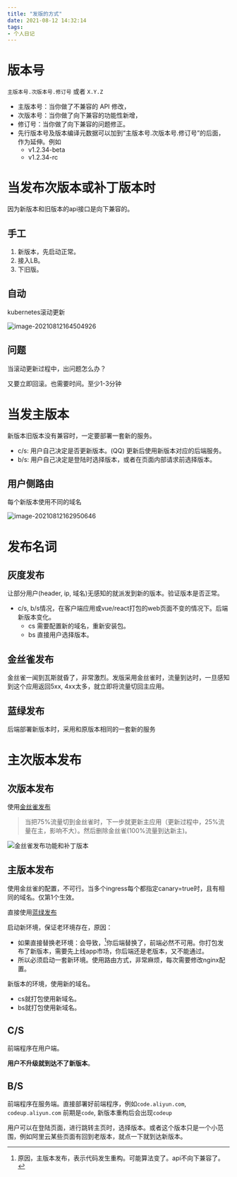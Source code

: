 ```yaml
---
title: "发版的方式"
date: 2021-08-12 14:32:14
tags:
- 个人日记
---
```




# 版本号
<!--more-->

`主版本号.次版本号.修订号` 或者 `X.Y.Z`

- 主版本号：当你做了不兼容的 API 修改，
- 次版本号：当你做了向下兼容的功能性新增，
- 修订号：当你做了向下兼容的问题修正。
- 先行版本号及版本编译元数据可以加到“主版本号.次版本号.修订号”的后面，作为延伸。例如
  - v1.2.34-beta
  - v1.2.34-rc



# 当发布次版本或补丁版本时

因为新版本和旧版本的api接口是向下兼容的。

## 手工

1. 新版本，先启动正常。
2. 接入LB。
3. 下旧版。

## 自动

kubernetes滚动更新

![image-20210812164504926](http://myapp.img.mykernel.cn/image-20210812164504926.png)

## 问题

当滚动更新过程中，出问题怎么办？

又要立即回滚。也需要时间。至少1-3分钟



# 当发主版本

新版本旧版本没有兼容时，一定要部署一套新的服务。

- c/s: 用户自己决定是否更新版本。(QQ) 更新后使用新版本对应的后端服务。
- b/s: 用户自己决定是登陆时选择版本，或者在页面内部请求前选择版本。

## 用户侧路由

每个新版本使用不同的域名

![image-20210812162950646](http://myapp.img.mykernel.cn/image-20210812162950646.png)

# 发布名词

## 灰度发布

让部分用户(header, ip, 域名)无感知的就派发到新的版本。验证版本是否正常。

- c/s, b/s情况，在客户端应用或vue/react打包的web页面不变的情况下。后端新版本变化。
  - cs 需要配置新的域名，重新安装包。
  - bs 直接用户选择版本。

## 金丝雀发布

金丝雀一闻到瓦斯就昏了，非常激烈。发版采用金丝雀时，流量到达时，一旦感知到这个应用返回5xx, 4xx太多，就立即将流量切回主应用。



## 蓝绿发布

后端部署新版本时，采用和原版本相同的一套新的服务

# 主次版本发布

## 次版本发布

使用[金丝雀发布](#金丝雀发布)

> 当把75%流量切到金丝雀时，下一步就更新主应用（更新过程中，25%流量在主，影响不大）。然后删除金丝雀(100%流量到达新主)。

![金丝雀发布功能和补丁版本](http://myapp.img.mykernel.cn/金丝雀发布功能和补丁版本.png)

## 主版本发布

使用金丝雀的配置，不可行。当多个ingress每个都指定canary=true时，且有相同的域名。仅第1个生效。

直接使用[蓝绿发布](#蓝绿发布)

启动新环境，保证老环境存在，原因：

- 如果直接替换老环境：会导致，[^1]你后端替换了，前端必然不可用。你打包发布了新版本，需要先上线app市场，你后端还是老版本，又不能通过。
- 所以必须启动一套新环境。使用路由方式，非常麻烦，每次需要修改nginx配置。

新版本的环境，使用新的域名。

- cs就打包使用新域名。
- bs就打包使用新域名。

[^1]: 原因，主版本发布，表示代码发生重构。可能算法变了。api不向下兼容了。

## C/S

前端程序在用户端。

**用户不升级就到达不了新版本**。

## B/S

前端程序在服务端。直接部署好前端程序，例如`code.aliyun.com`, `codeup.aliyun.com` 前期是`code`, 新版本重构后会出现`codeup`

用户可以在登陆页面，进行跳转主页时，选择版本。或者这个版本只是一个小范围，例如阿里云某些页面有回到老版本，就点一下就到达新版本。



